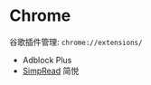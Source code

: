 # Chrome

谷歌插件管理: `chrome://extensions/`

* Adblock Plus
* [SimpRead](http://ksria.com/simpread/) 简悦

